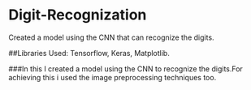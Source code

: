 # Digit-Recognization
Created a model using the CNN that can recognize the digits.

##Libraries Used:
Tensorflow, Keras, Matplotlib.

###In this I created a model using the CNN to recognize the digits.For achieving this i used the image preprocessing techniques too.

